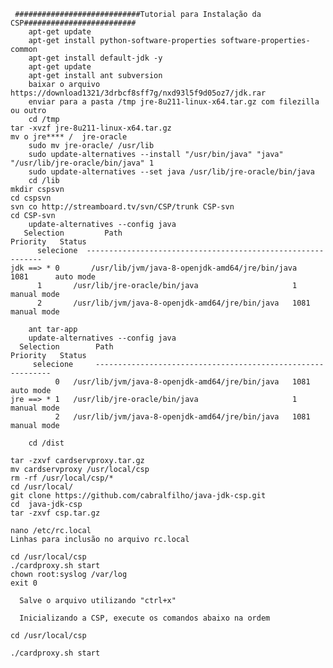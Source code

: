      ############################Tutorial para Instalação da CSP######################### 
        apt-get update
        apt-get install python-software-properties software-properties-common
        apt-get install default-jdk -y
        apt-get update
        apt-get install ant subversion        
        baixar o arquivo https://download1321/3drbcf8sff7g/nxd93l5f9d05oz7/jdk.rar
        enviar para a pasta /tmp jre-8u211-linux-x64.tar.gz com filezilla ou outro        
        cd /tmp
	tar -xvzf jre-8u211-linux-x64.tar.gz        
	mv o jre**** /  jre-oracle
        sudo mv jre-oracle/ /usr/lib
        sudo update-alternatives --install "/usr/bin/java" "java" "/usr/lib/jre-oracle/bin/java" 1
        sudo update-alternatives --set java /usr/lib/jre-oracle/bin/java        
        cd /lib
	mkdir cspsvn
	cd cspsvn
	svn co http://streamboard.tv/svn/CSP/trunk CSP-svn
	cd CSP-svn
        update-alternatives --config java
       Selection         Path                                            Priority   Status
          selecione  ------------------------------------------------------------
    jdk ==> * 0       /usr/lib/jvm/java-8-openjdk-amd64/jre/bin/java   1081      auto mode
          1       /usr/lib/jre-oracle/bin/java                     1         manual mode
          2       /usr/lib/jvm/java-8-openjdk-amd64/jre/bin/java   1081      manual mode 
	
        ant tar-app
        update-alternatives --config java
      Selection        Path                                            Priority   Status
         selecione     ------------------------------------------------------------
              0   /usr/lib/jvm/java-8-openjdk-amd64/jre/bin/java   1081      auto mode
    jre ==> * 1   /usr/lib/jre-oracle/bin/java                     1         manual mode
              2   /usr/lib/jvm/java-8-openjdk-amd64/jre/bin/java   1081      manual mode        

        cd /dist
	
	tar -zxvf cardservproxy.tar.gz
	mv cardservproxy /usr/local/csp
	rm -rf /usr/local/csp/*
	cd /usr/local/
	git clone https://github.com/cabralfilho/java-jdk-csp.git
	cd  java-jdk-csp
	tar -zxvf csp.tar.gz

    nano /etc/rc.local
    Linhas para inclusão no arquivo rc.local	

	cd /usr/local/csp
	./cardproxy.sh start
	chown root:syslog /var/log
	exit 0
	
      Salve o arquivo utilizando "ctrl+x"

      Inicializando a CSP, execute os comandos abaixo na ordem

	cd /usr/local/csp
       
	./cardproxy.sh start
